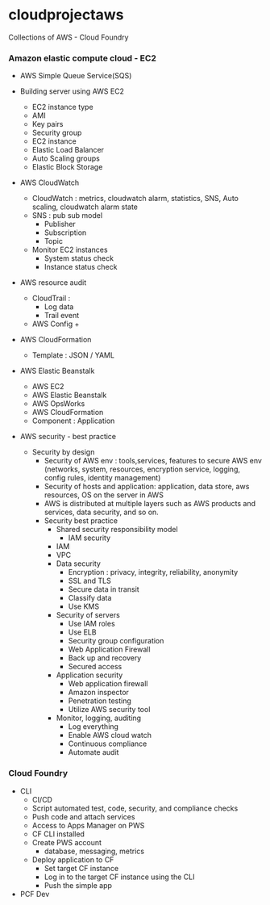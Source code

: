 # cloudprojectaws
Collections of AWS - Cloud Foundry 
### Amazon elastic compute cloud - EC2
+ AWS Simple Queue Service(SQS)

+ Building server using AWS EC2 
    + EC2 instance type 
    + AMI 
    + Key pairs 
    + Security group 
    + EC2 instance 
    + Elastic Load Balancer 
    + Auto Scaling groups 
    + Elastic Block Storage



+ AWS CloudWatch 
    + CloudWatch : metrics, cloudwatch alarm, statistics, SNS, Auto scaling, cloudwatch alarm state 
    + SNS : pub sub model 
        + Publisher 
        + Subscription 
        + Topic 
    + Monitor EC2 instances 
        + System status check 
        + Instance status check 


+ AWS resource audit 
    + CloudTrail : 
        + Log data 
        + Trail event 
    + AWS Config 
        + 
+ AWS CloudFormation 
    + Template : JSON / YAML 
+ AWS Elastic Beanstalk 
    + AWS EC2 
    + AWS Elastic Beanstalk 
    + AWS OpsWorks 
    + AWS CloudFormation 
    + Component : Application


+ AWS security - best practice 
    + Security by design 
        + Security of AWS env : tools,services, features to secure AWS env (networks, system, resources, encryption service, logging, config rules, identity management)
        + Security of hosts and application: application, data store, aws resources, OS on the server in AWS 
        + AWS is distributed at multiple layers such as AWS products and services, data security, and so on.
        + Security best practice 
            + Shared security responsibility model
                + IAM security 
            + IAM 
            + VPC 
            + Data security 
                + Encryption : privacy, integrity, reliability, anonymity 
                + SSL and TLS 
                + Secure data in transit
                + Classify data 
                + Use KMS 
            + Security of servers 
                + Use IAM roles 
                + Use ELB 
                + Security group configuration
                + Web Application Firewall
                + Back up and recovery 
                + Secured access 
            + Application security 
                + Web application firewall 
                + Amazon inspector 
                + Penetration testing
                + Utilize AWS security tool
            + Monitor, logging, auditing 
                + Log everything
                + Enable AWS cloud watch 
                + Continuous compliance 
                + Automate audit 


### Cloud Foundry
+ CLI 
    + CI/CD
    + Script automated test, code, security, and compliance checks 
    + Push code and attach services 
    + Access to Apps Manager on PWS 
    + CF CLI installed 
    + Create PWS account 
        + database, messaging, metrics 
    + Deploy application to CF
        + Set target CF instance 
        + Log in to the target CF instance using the CLI 
        + Push the simple app 
+ PCF Dev 